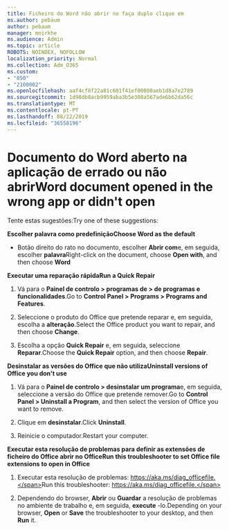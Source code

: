 ```yaml
---
title: Ficheiro do Word não abrir no faça duplo clique em
ms.author: pebaum
author: pebaum
manager: mnirkhe
ms.audience: Admin
ms.topic: article
ROBOTS: NOINDEX, NOFOLLOW
localization_priority: Normal
ms.collection: Adm_O365
ms.custom:
- "850"
- "2100002"
ms.openlocfilehash: aaf4cf8f22a81c601f41ef00080aeb1d8a7e2789
ms.sourcegitcommit: 1d98db8acb9959aba3b5e308a567ade6b62da56c
ms.translationtype: MT
ms.contentlocale: pt-PT
ms.lasthandoff: 08/22/2019
ms.locfileid: "36558196"
---
```

# <a name="word-document-opened-in-the-wrong-app-or-didnt-open"></a><span data-ttu-id="f214d-102">Documento do Word aberto na aplicação de errado ou não abrir</span><span class="sxs-lookup"><span data-stu-id="f214d-102">Word document opened in the wrong app or didn't open</span></span>

<span data-ttu-id="f214d-103">Tente estas sugestões:</span><span class="sxs-lookup"><span data-stu-id="f214d-103">Try one of these suggestions:</span></span>

<span data-ttu-id="f214d-104">**Escolher palavra como predefinição**</span><span class="sxs-lookup"><span data-stu-id="f214d-104">**Choose Word as the default**</span></span>

- <span data-ttu-id="f214d-105">Botão direito do rato no documento, escolher **Abrir com**e, em seguida, escolher **palavra**</span><span class="sxs-lookup"><span data-stu-id="f214d-105">Right-click on the document, choose **Open with**, and then choose **Word**</span></span>

<span data-ttu-id="f214d-106">**Executar uma reparação rápida**</span><span class="sxs-lookup"><span data-stu-id="f214d-106">**Run a Quick Repair**</span></span>

1. <span data-ttu-id="f214d-107">Vá para o **Painel de controlo > programas de > de programas e funcionalidades**.</span><span class="sxs-lookup"><span data-stu-id="f214d-107">Go to **Control Panel > Programs > Programs and Features**.</span></span>

2. <span data-ttu-id="f214d-108">Seleccione o produto do Office que pretende reparar e, em seguida, escolha a **alteração**.</span><span class="sxs-lookup"><span data-stu-id="f214d-108">Select the Office product you want to repair, and then choose **Change**.</span></span>

3. <span data-ttu-id="f214d-109">Escolha a opção **Quick Repair** e, em seguida, seleccione **Reparar**.</span><span class="sxs-lookup"><span data-stu-id="f214d-109">Choose the **Quick Repair** option, and then choose **Repair**.</span></span>

<span data-ttu-id="f214d-110">**Desinstalar as versões do Office que não utiliza**</span><span class="sxs-lookup"><span data-stu-id="f214d-110">**Uninstall versions of Office you don't use**</span></span>

1. <span data-ttu-id="f214d-111">Vá para o **Painel de controlo > desinstalar um programa**e, em seguida, seleccione a versão do Office que pretende remover.</span><span class="sxs-lookup"><span data-stu-id="f214d-111">Go to **Control Panel > Uninstall a Program**, and then select the version of Office you want to remove.</span></span>

2. <span data-ttu-id="f214d-112">Clique em **desinstalar**.</span><span class="sxs-lookup"><span data-stu-id="f214d-112">Click **Uninstall**.</span></span>

3. <span data-ttu-id="f214d-113">Reinicie o computador.</span><span class="sxs-lookup"><span data-stu-id="f214d-113">Restart your computer.</span></span>

<span data-ttu-id="f214d-114">**Executar esta resolução de problemas para definir as extensões de ficheiro do Office abrir no Office**</span><span class="sxs-lookup"><span data-stu-id="f214d-114">**Run this troubleshooter to set Office file extensions to open in Office**</span></span>

1. <span data-ttu-id="f214d-115">Executar esta resolução de problemas: https://aka.ms/diag_officefile.</span><span class="sxs-lookup"><span data-stu-id="f214d-115">Run this troubleshooter: https://aka.ms/diag_officefile.</span></span>

2. <span data-ttu-id="f214d-116">Dependendo do browser, **Abrir** ou **Guardar** a resolução de problemas no ambiente de trabalho e, em seguida, **execute** -lo.</span><span class="sxs-lookup"><span data-stu-id="f214d-116">Depending on your browser, **Open** or **Save** the troubleshooter to your desktop, and then **Run** it.</span></span>

